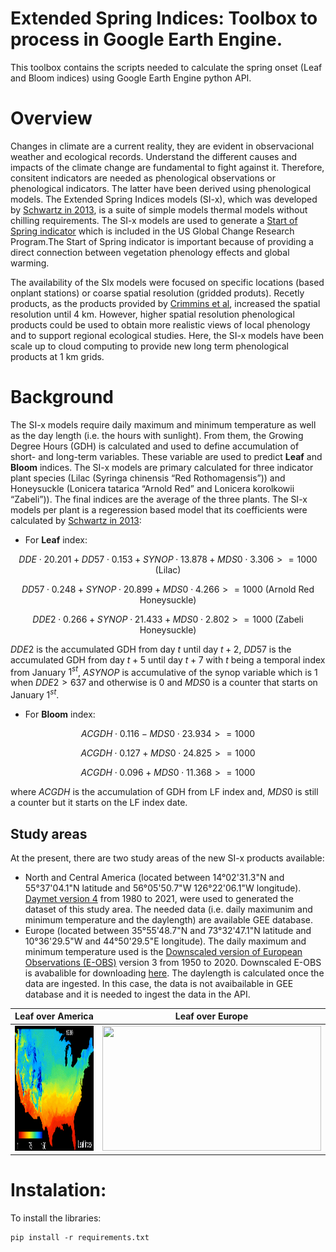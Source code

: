 # Extended Spring Indices: Toolbox to process in Google Earth Engine.

This toolbox contains the scripts needed to calculate the spring onset (Leaf and Bloom indices) using Google Earth Engine python API.

# Overview

Changes in climate are a current reality, they are evident in observacional weather and ecological records. Understand the different causes and impacts of the climate change are fundamental to fight against it. Therefore, consitent indicators are needed as phenological observations or phenological indicators. The latter have been derived using phenological models. The Extended Spring Indices models (SI-x), which was developed by [Schwartz in 2013](https://rmets.onlinelibrary.wiley.com/doi/full/10.1002/joc.3625), is a suite of simple models thermal models without chilling requirements. The SI-x models are used to generate a [Start of Spring indicator](http://www.globalchange.gov/explore/indicators) which is included in the US Global Change Research Program.The Start of Spring indicator is important because of providing a direct connection between vegetation phenology effects and global warming.

The availability of the SIx models were focused on specific locations (based onplant stations) or coarse spatial resolution (gridded produts). Recetly products, as the products provided by [Crimmins et al](https://pubs.er.usgs.gov/publication/ofr20171003), increased the spatial resolution until 4 km. However, higher spatial resolution phenological products could be used to obtain more realistic views of local phenology and to support regional ecological studies. Here, the SI-x models have been scale up to cloud computing to provide new long term phenological products at 1 km grids.

# Background

The SI-x models require daily maximum and minimum temperature as well as the day length (i.e. the hours with sunlight). From them, the Growing Degree Hours (GDH) is calculated and used to define accumulation of short- and long-term variables. These variable are used to predict **Leaf** and **Bloom** indices. The SI-x models are primary calculated for three indicator plant species (Lilac (Syringa chinensis “Red Rothomagensis”)) and Honeysuckle (Lonicera tatarica “Arnold Red” and Lonicera korolkowii “Zabeli”)). The final indices are the average of the three plants. The SI-x models per plant is a regeression based model that its coefficients were calculated by [Schwartz in 2013](https://rmets.onlinelibrary.wiley.com/doi/full/10.1002/joc.3625):
* For **Leaf** index: 

$$DDE\cdot20.201+DD57\cdot0.153+SYNOP\cdot13.878+MDS0\cdot3.306>=1000 \text{ (Lilac)}$$

$$DD57\cdot0.248+SYNOP\cdot20.899+MDS0\cdot4.266>=1000  \text{ (Arnold Red Honeysuckle)}$$

$$DDE2\cdot0.266+SYNOP\cdot21.433+MDS0\cdot2.802>=1000 \text{ (Zabeli Honeysuckle)}$$

$DDE2$ is the accumulated GDH from day $t$ until day $t+2$, $DD57$ is the accumulated GDH from day $t+5$ until day $t+7$ with $t$ being a temporal index from January $1^{st}$, $ASYNOP$ is accumulative of the synop variable which is $1$ when $DDE2>637$ and otherwise is $0$ and $MDS0$ is a counter that starts on January $1^{st}$.

* For **Bloom** index:

$$ACGDH\cdot0.116-MDS0\cdot23.934>=1000$$

$$ACGDH\cdot0.127+MDS0\cdot24.825>=1000$$

$$ACGDH\cdot0.096+MDS0\cdot11.368>=1000$$

where $ACGDH$ is the accumulation of GDH from LF index and, $MDS0$ is still a counter but it starts on the LF index date.

## Study areas

At the present, there are two study areas of the new SI-x products available:
* North and Central America (located between 14°02'31.3"N and 55°37'04.1"N latitude and 56°05'50.7"W 126°22'06.1"W longitude). [Daymet version 4](https://daymet.ornl.gov/) from 1980 to 2021, were used to generated the dataset of this study area. The needed data (i.e. daily maximunim and minimum temperature and the daylength) are available GEE database.
* Europe (located between 35°55'48.7"N and 73°32'47.1"N latitude and  10°36'29.5"W and 44°50'29.5"E longitude). The daily maximum and minimum temperature used is the [Downscaled version of European Observations (E-OBS)](https://rmets.onlinelibrary.wiley.com/doi/10.1002/joc.4436) version 3 from 1950 to 2020. Downscaled E-OBS is avabalible for downloading [here](/url{ftp://palantir.boku.ac.at/Public/ClimateData}). The daylength is calculated once the data are ingested. In this case, the data is not avaibailable in GEE database and it is needed to ingest the data in the API.

Leaf over America             |  Leaf over Europe
:-------------------------:|:-------------------------:
<img width="350" height="200" src="./gif/America.gif">  |   <img width="350" height="200" src="./gif/Europe.gif">

# Instalation:

To install the libraries:

    pip install -r requirements.txt
